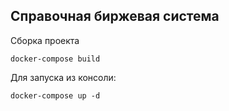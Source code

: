 ## Справочная биржевая система

Сборка проекта
```
docker-compose build
```

Для запуска из консоли:
```commandline
docker-compose up -d
```